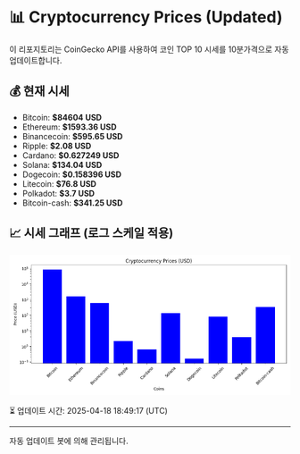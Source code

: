 
# 📊 Cryptocurrency Prices (Updated)

이 리포지토리는 CoinGecko API를 사용하여 코인 TOP 10 시세를 10분가격으로 자동 업데이트합니다.

## 💰 현재 시세
- Bitcoin: **$84604 USD**
- Ethereum: **$1593.36 USD**
- Binancecoin: **$595.65 USD**
- Ripple: **$2.08 USD**
- Cardano: **$0.627249 USD**
- Solana: **$134.04 USD**
- Dogecoin: **$0.158396 USD**
- Litecoin: **$76.8 USD**
- Polkadot: **$3.7 USD**
- Bitcoin-cash: **$341.25 USD**

## 📈 시세 그래프 (로그 스케일 적용)
![Crypto Prices](crypto_prices.png)

⏳ 업데이트 시간: 2025-04-18 18:49:17 (UTC)

---
자동 업데이트 봇에 의해 관리됩니다.
